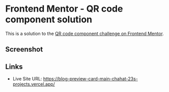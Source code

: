 # Frontend Mentor - QR code component solution

This is a solution to the [QR code component challenge on Frontend Mentor](https://www.frontendmentor.io/challenges/qr-code-component-iux_sIO_H).

## Screenshot


## Links

- Live Site URL: https://blog-preview-card-main-chahat-23s-projects.vercel.app/
